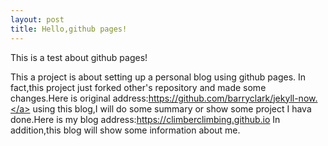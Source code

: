 ```yaml
---
layout: post
title: Hello,github pages!
---
```

This is a test about github pages!

This a project is about setting up a personal blog using github pages. 
In fact,this project just forked other's repository and made some changes.Here is original address:<a href="https://github.com/barryclark/jekyll-now." target="_blank">https://github.com/barryclark/jekyll-now.</a>
using this blog,I will do some summary or show some project I hava done.Here is my blog address:<a href="https://climberclimbing.github.io" target="_blank">https://climberclimbing.github.io</a>
In addition,this blog will show some information about me.
